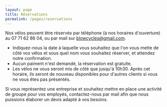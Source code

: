 ```yaml
---
layout: page
title: Réservations
permalink: /pages/reservations
---
```


Nos vélos peuvent être réservés par téléphone (à nos horaires d'ouverture) au 07 71 62 86 04, ou par mail sur blowcycles@gmail.com. 
- Indiquez-nous la date à laquelle vous souhaitez que l'on vous mette de côté vos vélos et sous quel nom vous souhaitez réserver, et attendez notre confirmation.
- Aucun paiment n'est demandé, la réservation est gratuite. 
- Les vélos ne vous seront mis de côté que jusqu'à 10h30. Après cet horaire, ils seront de nouveau disponibles pour d'autres clients si vous ne vous êtes pas présentés.

Si vous représentez une entreprise et souhaitez mettre en place une activité de groupe pour vos employés, contactez-nous par mail afin que nous puissions élaborer un devis adapté à vos besoins.
